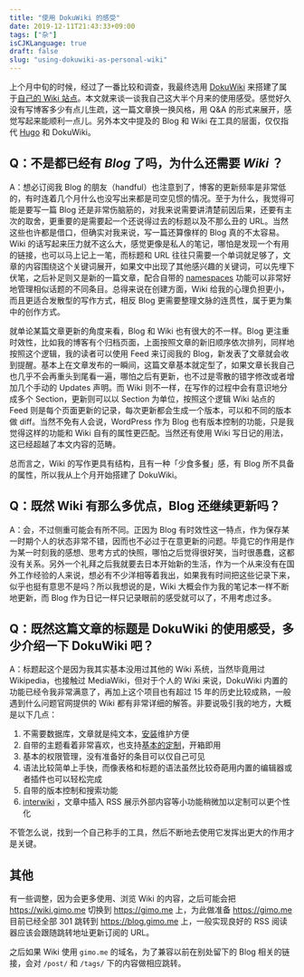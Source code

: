 ```yaml
---
title: "使用 DokuWiki 的感受"
date: 2019-12-11T21:43:33+09:00
tags: ["杂"]
isCJKLanguage: true
draft: false
slug: "using-dokuwiki-as-personal-wiki"
---
```


上个月中旬的时候，经过了一番比较和调查，我最终选用 [DokuWiki](https://www.dokuwiki.org/dokuwiki) 来搭建了属于[自己的 Wiki 站点](https://wiki.gimo.me)。本文就来谈一谈我自己这大半个月来的使用感受。感觉好久没有写博客多少有点儿生疏，这一篇文章换一换风格，用 Q&A 的形式来展开，感觉写起来能顺利一点儿。另外本文中提及的 Blog 和 Wiki 在工具的层面，仅仅指代 [Hugo](https://gohugo.io/) 和 DokuWiki。

<!--more-->

## Q：不是都已经有 *Blog* 了吗，为什么还需要 *Wiki* ？

A：想必订阅我 Blog 的朋友（handful）也注意到了，博客的更新频率是非常低的，有时连着几个月什么也没写出来都是司空见惯的情况。至于为什么，我觉得可能是要写一篇 Blog 还是非常伤脑筋的，对我来说需要讲清楚前因后果，还要有主次的取舍，更重要的是需要起一个还说得过去的标题以及不那么丑的 URL。当然这些也许都是借口，但确实对我来说，写一篇还算像样的 Blog 真的不太容易。Wiki 的话写起来压力就不这么大，感觉更像是私人的笔记，哪怕是发现一个有用的链接，也可以马上记上一笔，而标题和 URL 往往只需要一个单词就足够了，文章的内容围绕这个关键词展开，如果文中出现了其他感兴趣的关键词，可以先埋下伏笔，之后补足则又是新的一篇文章，配合自带的 [namespaces](https://www.dokuwiki.org/namespaces) 功能可以非常好地管理相似话题的不同条目。总得来说在创建方面，Wiki 给我的心理负担更小，而且更适合发散型的写作方式，相反 Blog 更需要整理文脉的连贯性，属于更为集中的创作方式。

就单论某篇文章更新的角度来看，Blog 和 Wiki 也有很大的不一样。Blog 更注重时效性，比如我的博客有个归档页面，上面按照文章的新旧顺序依次排列，同样地按照这个逻辑，我的读者可以使用 Feed 来订阅我的 Blog，新发表了文章就会收到提醒。基本上在文章发布的一瞬间，这篇文章基本就定型了，如果文章长我自己也几乎不会再重头到尾看一遍，哪怕之后有更新，也不过是零散的错字修改或者增加几个手动的 Updates  声明。而 Wiki 则不一样，在写作的过程中会有意识地分成多个 Section，更新则可以以 Section 为单位，按照这个逻辑 Wiki 站点的 Feed 则是每个页面更新的记录，每次更新都会生成一个版本，可以和不同的版本做 diff。当然不免有人会说，WordPress 作为 Blog 也有版本控制的功能，只是我觉得这样的功能和 Wiki 自有的属性更匹配。当然还有使用 Wiki 写日记的用法，这已经超越了本文内容的范畴。

总而言之，Wiki 的写作更具有结构，且有一种「少食多餐」感，有 Blog 所不具备的属性，所以我从上个月开始搭建了 DokuWiki。

## Q：既然 Wiki 有那么多优点，Blog 还继续更新吗？

A：会，不过侧重可能会有所不同。正因为 Blog 有时效性这一特点，作为保存某一时期个人的状态非常不错，因而也不必过于在意更新的问题。毕竟它的作用是作为某一时刻我的感想、思考方式的快照，哪怕之后觉得很好笑，当时很愚蠢，这都没有关系。另外一个礼拜之后我就要去日本开始新的生活，作为一个从来没有在国外工作经验的人来说，想必有不少洋相等着我出，如果我有时间把这些记录下来，似乎也挺有意思不是吗？所以我想说的是，Wiki 大概会作为我的笔记本一样不断地更新，而 Blog 作为日记一样只记录眼前的感受就可以了，不用考虑过多。

## Q：既然这篇文章的标题是 DokuWiki 的使用感受，多少介绍一下 DokuWiki 吧？

A：标题起这个是因为我其实基本没用过其他的 Wiki 系统，当然毕竟用过 Wikipedia，也接触过 MediaWiki，但对于个人的 Wiki 来说，DokuWiki 内置的功能已经令我非常满意了，再加上这个项目也有超过 15 年的历史比较成熟，一般遇到什么问题官网提供的 Wiki 都有非常详细的解答。非要说吸引我的地方，大概是以下几点：

1. 不需要数据库，文章就是纯文本，[安装](https://wiki.gimo.me/wiki/install)维护方便
2. 自带的主题看着非常喜欢，也支持[基本的定制](https://wiki.gimo.me/wiki/customize)，开箱即用
3. 基本的权限管理，没有准备好的条目可以仅自己可见
4. 语法比较简单上手快，而像表格和标题的语法虽然比较奇葩用内置的编辑器或者插件也可以轻松完成
5. 自带的版本控制和搜索功能
6. [interwiki](https://wiki.gimo.me/wiki/interwiki) ，文章中插入 RSS 展示外部内容等小功能稍微加以定制可以更个性化

不管怎么说，找到一个自己称手的工具，然后不断地去使用它发挥出更大的作用才是关键。

## 其他

有一些调整，因为会更多使用、浏览 Wiki 的内容，之后可能会把 https://wiki.gimo.me 切换到 https://gimo.me  上，为此做准备 https://gimo.me  目前已经全部 301 跳转到 https://blog.gimo.me  上，一般实现良好的 RSS 阅读器应该会跟随跳转地址更新订阅的 URL。

之后如果 Wiki 使用 `gimo.me` 的域名，为了兼容以前在别处留下的 Blog 相关的链接，会对 `/post/` 和 `/tags/` 下的内容做相应跳转。
